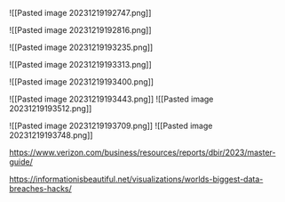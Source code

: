![[Pasted image 20231219192747.png]]

![[Pasted image 20231219192816.png]]

![[Pasted image 20231219193235.png]]

![[Pasted image 20231219193313.png]]

![[Pasted image 20231219193400.png]]

![[Pasted image 20231219193443.png]]
![[Pasted image 20231219193512.png]]

![[Pasted image 20231219193709.png]]
![[Pasted image 20231219193748.png]]

https://www.verizon.com/business/resources/reports/dbir/2023/master-guide/

https://informationisbeautiful.net/visualizations/worlds-biggest-data-breaches-hacks/